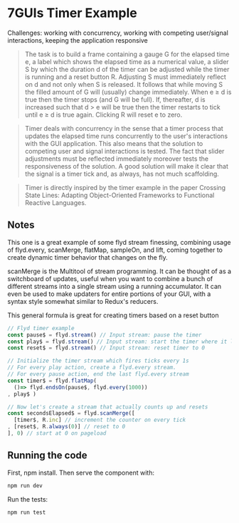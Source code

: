 # 7GUIs Timer Example

Challenges: working with concurrency, working with competing user/signal interactions, keeping the application responsive

> The task is to build a frame containing a gauge G for the elapsed time e, a label which shows the elapsed time as a numerical value, a slider S by which the duration d of the timer can be adjusted while the timer is running and a reset button R. Adjusting S must immediately reflect on d and not only when S is released. It follows that while moving S the filled amount of G will (usually) change immediately. When e ≥ d is true then the timer stops (and G will be full). If, thereafter, d is increased such that d > e will be true then the timer restarts to tick until e ≥ d is true again. Clicking R will reset e to zero.

> Timer deals with concurrency in the sense that a timer process that updates the elapsed time runs concurrently to the user's interactions with the GUI application. This also means that the solution to competing user and signal interactions is tested. The fact that slider adjustments must be reflected immediately moreover tests the responsiveness of the solution. A good solution will make it clear that the signal is a timer tick and, as always, has not much scaffolding.

> Timer is directly inspired by the timer example in the paper Crossing State Lines: Adapting Object-Oriented Frameworks to Functional Reactive Languages.

## Notes

This one is a great example of some flyd stream finessing, combining usage of flyd.every, scanMerge, flatMap, sampleOn, and lift, coming together to create dynamic timer behavior that changes on the fly.

scanMerge is the Multitool of stream programming. It can be thought of as a switchboard of updates, useful when you want to combine a bunch of different streams into a single stream using a running accumulator. It can even be used to make updaters for entire portions of your GUI, with a syntax style somewhat similar to Redux's reducers. 

This general formula is great for creating timers based on a reset button

```js
// Flyd timer example
const pause$ = flyd.stream() // Input stream: pause the timer
const play$ = flyd.stream() // Input stream: start the timer where it left off
const reset$ = flyd.stream() // Input stream: reset timer to 0

// Initialize the timer stream which fires ticks every 1s
// For every play action, create a flyd.every stream.
// For every pause action, end the last flyd.every stream
const timer$ = flyd.flatMap(
  ()=> flyd.endsOn(pause$, flyd.every(1000))
, play$ )

// Now let's create a stream that actually counts up and resets
const secondsElapsed$ = flyd.scanMerge([
  [timer$, R.inc] // increment the counter on every tick
, [reset$, R.always(0)] // reset to 0
], 0) // start at 0 on pageload
```

## Running the code

First, npm install. Then serve the component with:

```sh
npm run dev
```

Run the tests:

```sh
npm run test
```


